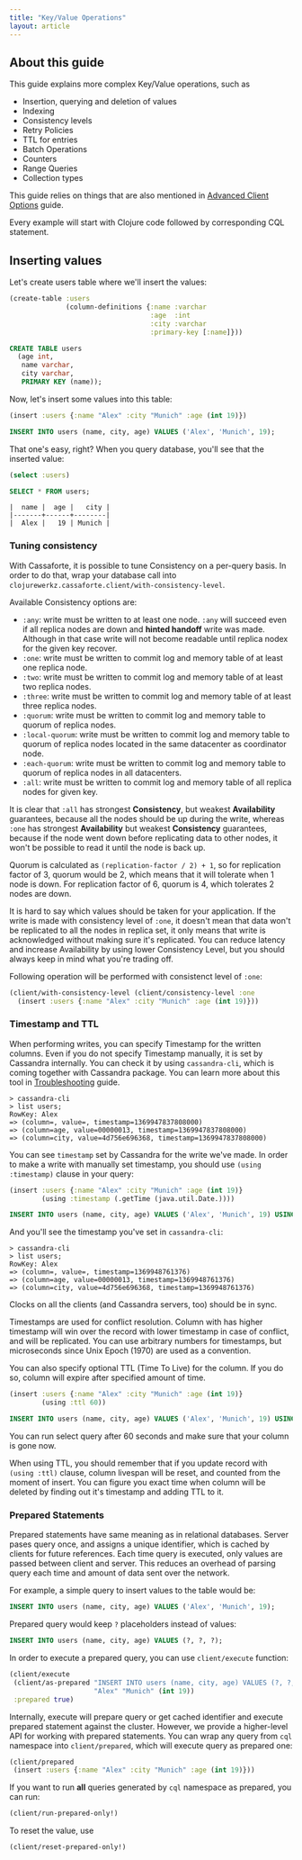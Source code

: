 ```yaml
---
title: "Key/Value Operations"
layout: article
---
```


## About this guide

This guide explains more complex Key/Value operations, such as

  * Insertion, querying and deletion of values
  * Indexing
  * Consistency levels
  * Retry Policies
  * TTL for entries
  * Batch Operations
  * Counters
  * Range Queries
  * Collection types

This guide relies on things that are also mentioned in [Advanced Client Options](/articles/advanced_client_options.html) guide.

Every example will start with Clojure code followed by corresponding CQL statement.

## Inserting values

Let's create users table where we'll insert the values:

```clj
(create-table :users
              (column-definitions {:name :varchar
                                   :age  :int
                                   :city :varchar
                                   :primary-key [:name]}))
```

```sql
CREATE TABLE users
  (age int,
   name varchar,
   city varchar,
   PRIMARY KEY (name));
```

Now, let's insert some values into this table:

```clj
(insert :users {:name "Alex" :city "Munich" :age (int 19)})
```

```sql
INSERT INTO users (name, city, age) VALUES ('Alex', 'Munich', 19);
```

That one's easy, right? When you query database, you'll see that the inserted value:

```clj
(select :users)
```

```sql
SELECT * FROM users;
```

```
|  name |  age |   city |
|-------+------+--------|
|  Alex |   19 | Munich |
```

### Tuning consistency

With Cassaforte, it is possible to tune Consistency on a per-query basis.
In order to do that, wrap your database call into `clojurewerkz.cassaforte.client/with-consistency-level`.

Available Consistency options are:

  * `:any`: write must be written to at least one node. `:any` will succeed even if all replica nodes
    are down and __hinted handoff__ write was made. Although in that case write will not become readable
    until replica nodex for the given key recover.
  * `:one`: write must be written to commit log and memory table of at least one replica node.
  * `:two`: write must be written to commit log and memory table of at least two replica nodes.
  * `:three`: write must be written to commit log and memory table of at least three replica nodes.
  * `:quorum`: write must be written to commit log and memory table to quorum of replica nodes.
  * `:local-quorum`: write must be written to commit log and memory table to quorum of replica nodes
    located in the same datacenter as coordinator node.
  * `:each-quorum`: write must be written to commit log and memory table to quorum of replica nodes
    in all datacenters.
  * `:all`: write must be written to commit log and memory table of all replica nodes for given key.

It is clear that `:all` has strongest __Consistency__, but weakest __Availability__ guarantees, because
all the nodes should be up during the write, whereas `:one` has strongest __Availability__ but weakest
__Consistency__ guarantees, because if the node went down before replicating data to other nodes,
it won't be possible to read it until the node is back up.

Quorum is calculated as `(replication-factor / 2) + 1`, so for replication factor of 3, quorum would be
2, which means that it will tolerate when 1 node is down. For replication factor of 6, quorum is 4,
which tolerates 2 nodes are down.

It is hard to say which values should be taken for your application. If the write is made with consistency
level of `:one`, it doesn't mean that data won't be replicated to all the nodes in replica set, it only
means that write is acknowledged without making sure it's replicated. You can reduce latency and increase
Availability by using lower Consistency Level, but you should always keep in mind what you're trading off.

Following operation will be performed with consistenct level of `:one`:

```clj
(client/with-consistency-level (client/consistency-level :one
  (insert :users {:name "Alex" :city "Munich" :age (int 19)}))
```

### Timestamp and TTL

When performing writes, you can specify Timestamp for the written columns. Even if you do not specify
Timestamp manually, it is set by Cassandra internally. You can check it by using `cassandra-cli`, which
is coming together with Cassandra package. You can learn more about this tool in [Troubleshooting](/articles/troubleshooting.html) guide.

```
> cassandra-cli
> list users;
RowKey: Alex
=> (column=, value=, timestamp=1369947837808000)
=> (column=age, value=00000013, timestamp=1369947837808000)
=> (column=city, value=4d756e696368, timestamp=1369947837808000)
```

You can see `timestamp` set by Cassandra for the write we've made. In order to make a write with
manually set timestamp, you should use `(using :timestamp)` clause in your query:

```clj
(insert :users {:name "Alex" :city "Munich" :age (int 19)}
        (using :timestamp (.getTime (java.util.Date.))))
```

```sql
INSERT INTO users (name, city, age) VALUES ('Alex', 'Munich', 19) USING TIMESTAMP 1369948317602;
```

And you'll see the timestamp you've set in `cassandra-cli`:

```
> cassandra-cli
> list users;
RowKey: Alex
=> (column=, value=, timestamp=1369948761376)
=> (column=age, value=00000013, timestamp=1369948761376)
=> (column=city, value=4d756e696368, timestamp=1369948761376)
```

Clocks on all the clients (and Cassandra servers, too) should be in sync.

Timestamps are used for conflict resolution. Column with has higher timestamp will win over the record
with lower timestamp in case of conflict, and will be replicated. You can use arbitrary numbers for
timestamps, but microseconds since Unix Epoch (1970) are used as a convention.

You can also specify optional TTL (Time To Live) for the column. If you do so, column will expire after
specified amount of time.


```clj
(insert :users {:name "Alex" :city "Munich" :age (int 19)}
        (using :ttl 60))
```

```sql
INSERT INTO users (name, city, age) VALUES ('Alex', 'Munich', 19) USING TTL 60;
```

You can run select query after 60 seconds and make sure that your column is gone now.

When using TTL, you should remember that if you update record with `(using :ttl)` clause, column
livespan will be reset, and counted from the moment of insert. You can figure you exact time when
column will be deleted by finding out it's timestamp and adding TTL to it.

### Prepared Statements

Prepared statements have same meaning as in relational databases. Server pases query once, and
assigns a unique identifier, which is cached by clients for future references. Each time query
is executed, only values are passed between client and server. This reduces an overhead of
parsing query each time and amount of data sent over the network.

For example, a simple query to insert values to the table would be:

```sql
INSERT INTO users (name, city, age) VALUES ('Alex', 'Munich', 19);
```

Prepared query would keep `?` placeholders instead of values:

```sql
INSERT INTO users (name, city, age) VALUES (?, ?, ?);
```

In order to execute a prepared query, you can use `client/execute` function:

```clj
(client/execute
 (client/as-prepared "INSERT INTO users (name, city, age) VALUES (?, ?, ?);"
                     "Alex" "Munich" (int 19))
 :prepared true)
```

Internally, execute will prepare query or get cached identifier and execute prepared statement
against the cluster. However, we provide a higher-level API for working with prepared statements.
You can wrap any query from `cql` namespace into `client/prepared`, which will execute query as
prepared one:

```clj
(client/prepared
 (insert :users {:name "Alex" :city "Munich" :age (int 19)}))
```

If you want to run __all__ queries generated by `cql` namespace as prepared, you can run:

```clj
(client/run-prepared-only!)
```

To reset the value, use

```clj
(client/reset-prepared-only!)
```
